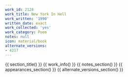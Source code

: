 ```yaml
---
work_id: 2128
work_title: New York In Hell
work_written: '1990'
written_date: exact
work_collected: 'yes'
work_category: Poem
notes: null
icon: material/book
alternate_versions:
- 4217
---
```


{{ section_title() }}
{{ work_info() }}
{{ notes_section() }}
{{ appearances_section() }}
{{ alternate_versions_section() }}